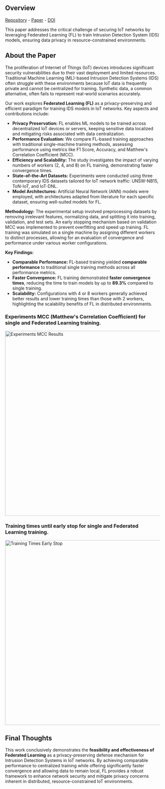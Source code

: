 ## Overview

[Repository](https://github.com/leoalmPT/FL-analysis) - [Paper](/files/papers/ficloud2melecon2024/paper.pdf) - [DOI](https://doi.org/10.1109/melecon56669.2024.10608461)

This paper addresses the critical challenge of securing IoT networks by leveraging Federated Learning (FL) to train Intrusion Detection System (IDS) models, ensuring data privacy in resource-constrained environments.

## About the Paper

The proliferation of Internet of Things (IoT) devices introduces significant security vulnerabilities due to their vast deployment and limited resources. Traditional Machine Learning (ML)-based Intrusion Detection Systems (IDS) often struggle with these environments because IoT data is frequently private and cannot be centralized for training. Synthetic data, a common alternative, often fails to represent real-world scenarios accurately.

Our work explores **Federated Learning (FL)** as a privacy-preserving and efficient paradigm for training IDS models in IoT networks. Key aspects and contributions include:

-   **Privacy Preservation:** FL enables ML models to be trained across decentralized IoT devices or servers, keeping sensitive data localized and mitigating risks associated with data centralization.
-   **Performance Evaluation:** We compare FL-based training approaches with traditional single-machine training methods, assessing performance using metrics like F1 Score, Accuracy, and Matthew's Correlation Coefficient (MCC).
-   **Efficiency and Scalability:** The study investigates the impact of varying numbers of workers (2, 4, and 8) on FL training, demonstrating faster convergence times.
-   **State-of-the-Art Datasets:** Experiments were conducted using three contemporary IDS datasets tailored for IoT network traffic: UNSW-NB15, ToN-IoT, and IoT-DNL.
-   **Model Architectures:** Artificial Neural Network (ANN) models were employed, with architectures adapted from literature for each specific dataset, ensuring well-suited models for FL.

**Methodology:**
The experimental setup involved preprocessing datasets by removing irrelevant features, normalizing data, and splitting it into training, validation, and test sets. An early stopping mechanism based on validation MCC was implemented to prevent overfitting and speed up training. FL training was simulated on a single machine by assigning different workers to distinct processes, allowing for an evaluation of convergence and performance under various worker configurations.

**Key Findings:**
-   **Comparable Performance:** FL-based training yielded **comparable performance** to traditional single training methods across all performance metrics.
-   **Faster Convergence:** FL training demonstrated **faster convergence times**, reducing the time to train models by up to **89.3%** compared to single training.
-   **Scalability:** Configurations with 4 or 8 workers generally achieved better results and lower training times than those with 2 workers, highlighting the scalability benefits of FL in distributed environments.

### Experiments MCC (Matthew's Correlation Coefficient) for single and Federated Learning training.

<img src="/files/papers/melecon2024/mcc.png" alt="Experiments MCC Results" width="600" />

### Training times until early stop for single and Federated Learning training.

<img src="/files/papers/melecon2024/times.png" alt="Training Times Early Stop" width="600" />

## Final Thoughts

This work conclusively demonstrates the **feasibility and effectiveness of Federated Learning** as a privacy-preserving defense mechanism for Intrusion Detection Systems in IoT networks. By achieving comparable performance to centralized training while offering significantly faster convergence and allowing data to remain local, FL provides a robust framework to enhance network security and mitigate privacy concerns inherent in distributed, resource-constrained IoT environments.